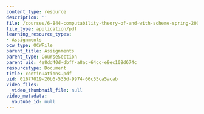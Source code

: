 ```yaml
---
content_type: resource
description: ''
file: /courses/6-844-computability-theory-of-and-with-scheme-spring-2003/0167701920b6535d997466c55ca5acab_continuations.pdf
file_type: application/pdf
learning_resource_types:
- Assignments
ocw_type: OCWFile
parent_title: Assignments
parent_type: CourseSection
parent_uid: 4e8dd40d-dbff-a8ac-64cc-e9ec108d674c
resourcetype: Document
title: continuations.pdf
uid: 01677019-20b6-535d-9974-66c55ca5acab
video_files:
  video_thumbnail_file: null
video_metadata:
  youtube_id: null
---
```

